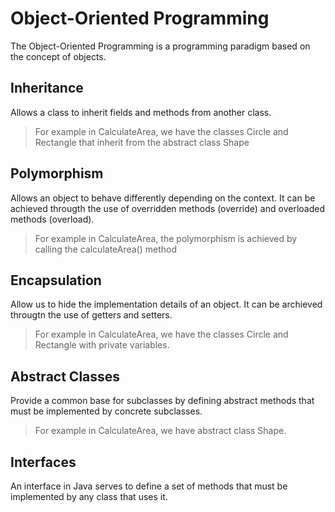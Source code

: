 # Object-Oriented Programming
The Object-Oriented Programming is a programming paradigm based on the concept of objects.

## Inheritance
Allows a class to inherit fields and methods from another class.
> For example in CalculateArea, we have the classes Circle and Rectangle that inherit from the abstract class Shape

## Polymorphism
Allows an object to behave differently depending on the context. It can be achieved througth the use of overridden methods (override) and overloaded methods (overload).
> For example in CalculateArea, the polymorphism is achieved by calling the calculateArea() method

## Encapsulation
Allow us to hide the implementation details of an object. It can be archieved througtn the use of getters and setters.
> For example in CalculateArea, we have the classes Circle and Rectangle with private variables.

## Abstract Classes
Provide a common base for subclasses by defining abstract methods that must be implemented by concrete subclasses.
> For example in CalculateArea, we have abstract class Shape.

## Interfaces
An interface in Java serves to define a set of methods that must be implemented by any class that uses it.